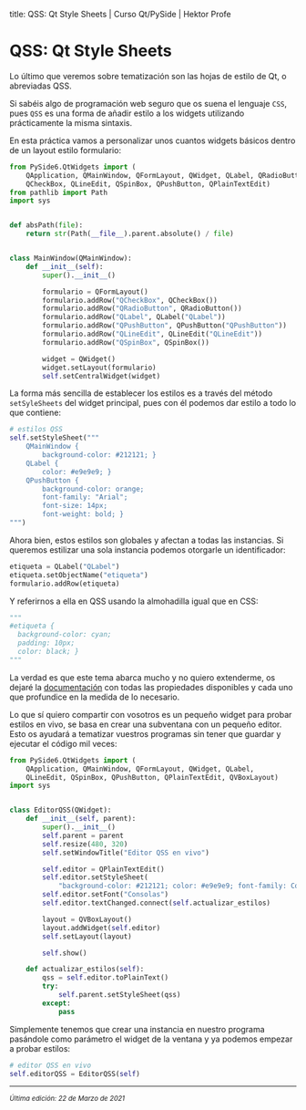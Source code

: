 title: QSS: Qt Style Sheets | Curso Qt/PySide | Hektor Profe

# QSS: Qt Style Sheets

Lo último que veremos sobre tematización son las hojas de estilo de Qt, o abreviadas QSS.

Si sabéis algo de programación web seguro que os suena el lenguaje `CSS`, pues `QSS` es una forma de añadir estilo a los widgets utilizando prácticamente la misma sintaxis.

En esta práctica vamos a personalizar unos cuantos widgets básicos dentro de un layout estilo formulario:

```python
from PySide6.QtWidgets import (
    QApplication, QMainWindow, QFormLayout, QWidget, QLabel, QRadioButton,
    QCheckBox, QLineEdit, QSpinBox, QPushButton, QPlainTextEdit)
from pathlib import Path
import sys


def absPath(file):
    return str(Path(__file__).parent.absolute() / file)


class MainWindow(QMainWindow):
    def __init__(self):
        super().__init__()

        formulario = QFormLayout()
        formulario.addRow("QCheckBox", QCheckBox())
        formulario.addRow("QRadioButton", QRadioButton())
        formulario.addRow("QLabel", QLabel("QLabel"))
        formulario.addRow("QPushButton", QPushButton("QPushButton"))
        formulario.addRow("QLineEdit", QLineEdit("QLineEdit"))
        formulario.addRow("QSpinBox", QSpinBox())

        widget = QWidget()
        widget.setLayout(formulario)
        self.setCentralWidget(widget)
```

La forma más sencilla de establecer los estilos es a través del método `setSyleSheets` del widget principal, pues con él podemos dar estilo a todo lo que contiene:

```python
# estilos QSS
self.setStyleSheet("""
    QMainWindow {
        background-color: #212121; }
    QLabel {
        color: #e9e9e9; }
    QPushButton {
        background-color: orange;
        font-family: "Arial";
        font-size: 14px;
        font-weight: bold; }
""")
```

Ahora bien, estos estilos son globales y afectan a todas las instancias. Si queremos estilizar una sola instancia podemos otorgarle un identificador:

```python
etiqueta = QLabel("QLabel")
etiqueta.setObjectName("etiqueta")
formulario.addRow(etiqueta)
```

Y referirnos a ella en QSS usando la almohadilla igual que en CSS:

```python
"""
#etiqueta {
  background-color: cyan;
  padding: 10px;
  color: black; }
"""
```

La verdad es que este tema abarca mucho y no quiero extenderme, os dejaré la [documentación](https://doc.qt.io/qt-6/stylesheet-reference.html#list-of-properties) con todas las propiedades disponibles y cada uno que profundice en la medida de lo necesario.

Lo que sí quiero compartir con vosotros es un pequeño widget para probar estilos en vivo, se basa en crear una subventana con un pequeño editor. Esto os ayudará a tematizar vuestros programas sin tener que guardar y ejecutar el código mil veces:

```python
from PySide6.QtWidgets import (
    QApplication, QMainWindow, QFormLayout, QWidget, QLabel,
    QLineEdit, QSpinBox, QPushButton, QPlainTextEdit, QVBoxLayout)
import sys


class EditorQSS(QWidget):
    def __init__(self, parent):
        super().__init__()
        self.parent = parent
        self.resize(480, 320)
        self.setWindowTitle("Editor QSS en vivo")

        self.editor = QPlainTextEdit()
        self.editor.setStyleSheet(
            "background-color: #212121; color: #e9e9e9; font-family: Consolas; font-size: 16px; ")
        self.editor.setFont("Consolas")
        self.editor.textChanged.connect(self.actualizar_estilos)

        layout = QVBoxLayout()
        layout.addWidget(self.editor)
        self.setLayout(layout)

        self.show()

    def actualizar_estilos(self):
        qss = self.editor.toPlainText()
        try:
            self.parent.setStyleSheet(qss)
        except:
            pass
```

Simplemente tenemos que crear una instancia en nuestro programa pasándole como parámetro el widget de la ventana y ya podemos empezar a probar estilos:

```python
# editor QSS en vivo
self.editorQSS = EditorQSS(self)
```


___
<small class="edited"><i>Última edición: 22 de Marzo de 2021</i></small>